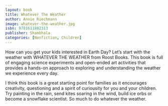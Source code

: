 ```yaml
---
layout: book
title: Whatever The Weather
author: Annie Riechmann
image: whatever-the-weather.jpg
isbn: 9781611802313
publisher: Shambhala
categories: [Nonfiction, Children]
---
```

How can you get your kids interested in Earth Day? Let’s start with the weather with WHATEVER THE WEATHER from Roost Books. This book is full of engaging science experiments and open-ended art activities that provides a hands-on approach to exploring and understanding the weather we experience every day.

I think this book is a great starting point for families as it encourages creativity, questioning and a spirit of curiousity for you and your children. Try painting in the rain, send kites soaring in the wind, build ice orbs or become a snowflake scientist. So much to do whatever the weather.

